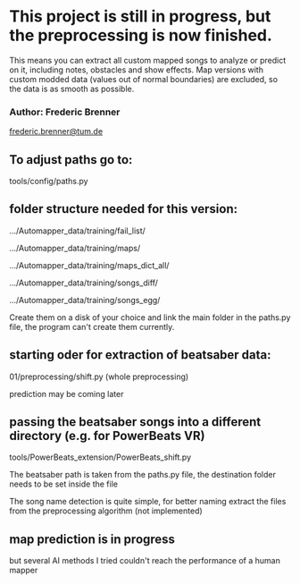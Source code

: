 # This project is still in progress, but the preprocessing is now finished. 
This means you can extract all custom mapped songs to analyze or predict on it, 
including notes, obstacles and show effects.
Map versions with custom modded data (values out of normal boundaries) are excluded,
so the data is as smooth as possible. 

### Author: Frederic Brenner
frederic.brenner@tum.de

## To adjust paths go to:
tools/config/paths.py

## folder structure needed for this version:
.../Automapper_data/training/fail_list/

.../Automapper_data/training/maps/

.../Automapper_data/training/maps_dict_all/

.../Automapper_data/training/songs_diff/

.../Automapper_data/training/songs_egg/

Create them on a disk of your choice and link the main folder in the paths.py file,
the program can't create them currently.

## starting oder for extraction of beatsaber data:
01/preprocessing/shift.py (whole preprocessing)

prediction may be coming later

## passing the beatsaber songs into a different directory (e.g. for PowerBeats VR)
tools/PowerBeats_extension/PowerBeats_shift.py

The beatsaber path is taken from the paths.py file, 
the destination folder needs to be set inside the file

The song name detection is quite simple,
for better naming extract the files from the preprocessing algorithm (not implemented)

## map prediction is in progress
but several AI methods I tried couldn't reach the performance of a human mapper
